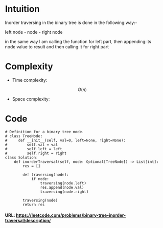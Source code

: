 

# Intuition
<!-- Describe your first thoughts on how to solve this problem. -->
Inorder traversing in the binary tree is done in the following way:-

left node - node - right node

in the same way I am calling the function for left part, then appending its node value to result and then calling it for right part


# Complexity
- Time complexity:
<!-- Add your time complexity here, e.g. $$O(n)$$ -->
$$O(n)$$

- Space complexity:
<!-- Add your space complexity here, e.g. $$O(n)$$ -->

# Code
```
# Definition for a binary tree node.
# class TreeNode:
#     def __init__(self, val=0, left=None, right=None):
#         self.val = val
#         self.left = left
#         self.right = right
class Solution:
    def inorderTraversal(self, node: Optional[TreeNode]) -> List[int]:
        res = []

        def traversing(node):
            if node:
                traversing(node.left)
                res.append(node.val)
                traversing(node.right)
        
        traversing(node)
        return res
```

#### URL: https://leetcode.com/problems/binary-tree-inorder-traversal/description/